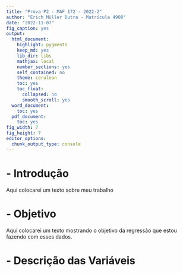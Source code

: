 ```yaml
---
title: "Prova P2 - MAF 172 - 2022-2"
author: "Erich Müller Dutra - Matrícula 4908"
date: "2022-11-07"
fig_caption: yes
output:
  html_document:
    highlight: pygments
    keep_md: yes
    lib_dir: libs
    mathjax: local
    number_sections: yes
    self_contained: no
    theme: cerulean
    toc: yes
    toc_float:
      collapsed: no
      smooth_scroll: yes
  word_document:
    toc: yes
  pdf_document:
    toc: yes
fig_width: 7
fig_height: 7
editor_options:
  chunk_output_type: console
---
```


# - Introdução

Aqui colocarei um texto sobre meu trabalho

# - Objetivo

Aqui colocarei um texto mostrando o objetivo da regressão que estou fazendo com esses dados.

# - Descrição das Variáveis
